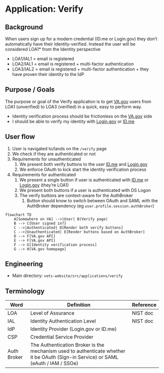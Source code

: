 # Application: Verify

## Background

When users sign up for a modern credential (ID.me or Login.gov) they don’t automatically have their Identity-verified. Instead the user will be considered LOA1* from the Identity perspective

- LOA1/IAL1 = email is registered
- LOA2/IAL1 = email is registered + multi-factor authentication
- LOA3/IAL2 = email is registered + multi-factor authentication + they have proven their identity to the IdP

## Purpose / Goals

The purpose or goal of the Verify application is to get [VA.gov](http://VA.gov) users from LOA1 (unverified) to LOA3 (verified) in a quick, easy to perform way.

- Identity verification process should be frictionless on the [VA.gov](http://VA.gov) side
- I should be able to verify my identity with [Login.gov](http://Login.gov) or [ID.me](http://ID.me)

## User flow

1. User is navigated to/lands on the `/verify` page
2. We check if they are authenticated or not
3. Requirements for unauthenticated
    1. We present both verify buttons to the user [ID.me](http://ID.me) and [Login.gov](http://Login.gov)
    2. We enforce OAuth to kick start the identity verification process
4. Requirements for authenticated
    1. We present a single button if user is authenticated with [ID.me](http://ID.me) or [Login.gov](http://Login.gov) (they’re LOA1)
    2. We present both buttons if a user is authenticated with DS Logon
    3. The verify buttons are context-aware for the AuthBroker
        1. Button should know to switch between OAuth and SAML with the AuthBroker dependency (eg `user.profile.session.authBroker`)

```mermaid
flowchart TD
    A[Somewhere on VA] -->|User| B(Verify page)
    B --> C{User signed in?}
    C -->|Authenticated| D[Render both verify buttons]
    C -->|Unauthenticated| E[Render buttons based on AuthBroker]
    D --> F[VA.gov API]
    E --> F[VA.gov API]
    F --> G[Identity verification process]
    G --> H[VA.gov homepage]
```

## Engineering
- Main directory: `vets-website/src/applications/verify`

## Terminology

| **Word** | **Definition** | **Reference** |
| --- | --- | --- |
| LOA | Level of Assurance | NIST doc |
| IAL | Identity Authentication Level | NIST doc |
| IdP | Identity Provider (Login.gov or ID.me) |  |
| CSP | Credential Service Provider |  |
| Auth Broker | The Authentication Broker is the mechanism used to authenticate whether it be OAuth (Sign-in Service) or SAML (eAuth / IAM / SSOe) |  |
